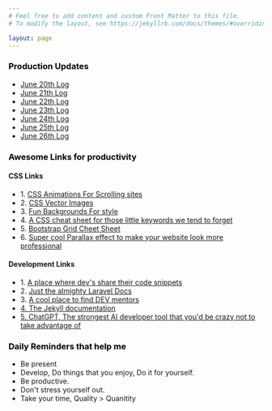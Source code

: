 ```yaml
---
# Feel free to add content and custom Front Matter to this file.
# To modify the layout, see https://jekyllrb.com/docs/themes/#overriding-theme-defaults

layout: page
---
```


<main class="page-content" aria-label="Content">
      <div class="wrapper">
        <div class="home">
    <h3 style="color:rgb(0, 0, 0)"><b>Production Updates</b></h3>
          <ul size="2">
            <li>
              <a href="/jekyll/update/2023/06/20/june20">June 20th Log</a>
            </li>
            <li>
              <a href="/jekyll/update/2023/06/20/june21">June 21th Log</a>
            </li>
            <li>
              <a href="/jekyll/update/2023/06/20/june22">June 22th Log</a>
            </li>
            <li>
              <a href="/jekyll/update/2023/06/20/june23">June 23th Log</a>
            </li>
            <li>
              <a href="/jekyll/update/2023/06/20/june24">June 24th Log</a>
            </li>
            <li>
              <a href="/jekyll/update/2023/06/20/welcome-to-jekyll">June 25th Log</a>
            </li>
            <li>
              <a href="/jekyll/update/2023/06/20/june26">June 26th Log</a>
            </li>
          </ul>
          <h3 style="color:rgb(0, 0, 0)">
            <b>Awesome Links for productivity</b>
          </h3>
          <h4>CSS Links</h4>
          <ul>
            <li>
              1. <a href="https://coolcssanimation.com/how-to-trigger-a-css-animation-on-scroll/">CSS Animations For Scrolling sites</a>
            </li>
            <li>
              2. <a href="https://brandeps.com/">CSS Vector Images</a>
            </li>
            <li>
              3. <a href="https://www.freepik.com/free-photos-vectors/purple-tech-background">Fun Backgrounds For style</a>
            </li>
            <li>
              4. <a href="https://css-tricks.com/">A CSS cheat sheet for those little keywords we tend to forget</a>
            </li>
            <li>
              5. <a href="https://getbootstrap.com/docs/3.4/css/#grid">Bootstrap Grid Cheet Sheet</a>
            </li>
            <li>
              6. <a href="https://codepen.io/chrisdixon161/pen/VwexxYO"> Super cool Parallax effect to make your website look more professional</a>
            </li>
          </ul>
          <h4>Development Links</h4>
          <ul>
            <li>
              1. <a href="https://dev.to/">A place where dev's share their code snippets</a>
            </li>
            <li>
              2. <a href="https://laravel.com/docs">Just the almighty Laravel Docs</a>
            </li>
            <li>
              3. <a href="https://adplist.org/explore?tab=mentors">A cool place to find DEV mentors</a>
            </li>
            <li>
              <a href="https://jekyllrb.com/docs/">
                4. The Jekyll documentation
              </a>
            </li>
            <li>
              <a href="https://chat.openai.com/">5. ChatGPT, The strongest AI developer tool that you'd be crazy not to take advantage
                of</a>
            </li>
          </ul>
          <h3 style="color:rgb(0, 0, 0)">
            <b>Daily Reminders that help me</b>
          </h3>
          <ul>
            <li>
              Be present
            </li>
            <li>
              Develop, Do things that you enjoy, Do it for yourself.
            </li>
            <li>
              Be productive.
            </li>
            <li>
              Don't stress yourself out.
            </li>
            <li>
              Take your time, Quality > Quanitity
            </li>
          </ul>
      </div>
